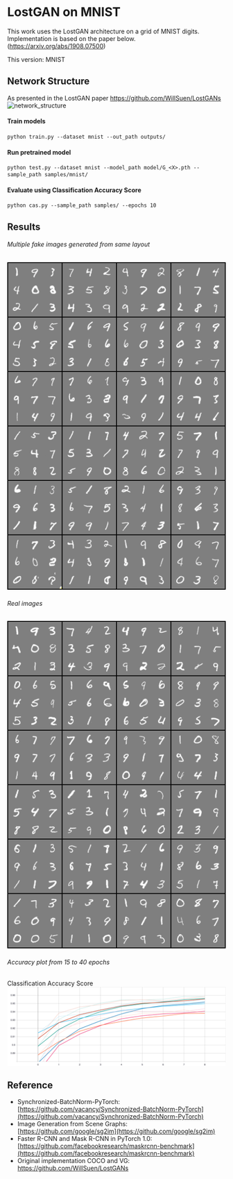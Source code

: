 # LostGAN on MNIST
This work uses the LostGAN architecture on a grid of MNIST digits. Implementation is based on the paper below. 
(https://arxiv.org/abs/1908.07500)

This version: MNIST


## Network Structure
As presented in the LostGAN paper https://github.com/WillSuen/LostGANs
![network_structure](./figures/network_structure.png)


#### Train models
```
python train.py --dataset mnist --out_path outputs/
```

#### Run pretrained model
```
python test.py --dataset mnist --model_path model/G_<X>.pth --sample_path samples/mnist/
```
#### Evaluate using Classification Accuracy Score
```
python cas.py --sample_path samples/ --epochs 10 
```

## Results
###### Multiple fake images generated from same layout
![](./figures/fake_mnist_3x3_grid_epoch_40.png)
###### Real images 
![](./figures/real_mnist_3x3_grid_epoch_40.png)
###### Accuracy plot from 15 to 40 epochs
Classification Accuracy Score
![style_morph](./figures/accuracy.svg)


## Reference
* Synchronized-BatchNorm-PyTorch: [https://github.com/vacancy/Synchronized-BatchNorm-PyTorch](https://github.com/vacancy/Synchronized-BatchNorm-PyTorch)
* Image Generation from Scene Graphs: [https://github.com/google/sg2im](https://github.com/google/sg2im)
* Faster R-CNN and Mask R-CNN in PyTorch 1.0: [https://github.com/facebookresearch/maskrcnn-benchmark](https://github.com/facebookresearch/maskrcnn-benchmark)
* Original implementation COCO and VG: https://github.com/WillSuen/LostGANs
